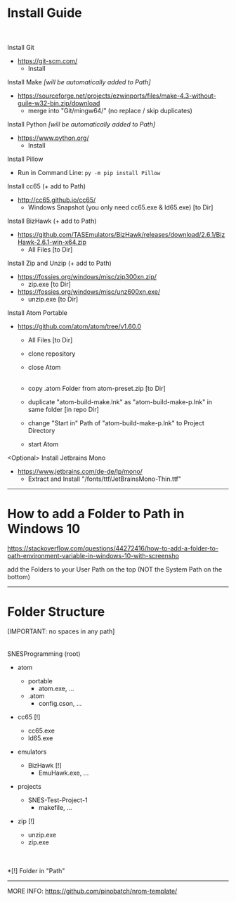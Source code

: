 
Install Guide
====
<br><br>
Install Git
* https://git-scm.com/
  * Install

Install Make *[will be automatically added to Path]*
  * https://sourceforge.net/projects/ezwinports/files/make-4.3-without-guile-w32-bin.zip/download
    *  merge into "Git/mingw64/" (no replace / skip duplicates)

Install Python *[will be automatically added to Path]*
  * https://www.python.org/
    *  Install
  
Install Pillow
  * Run in Command Line: `py -m pip install Pillow`

Install cc65 (+ add to Path)
  * http://cc65.github.io/cc65/
    * Windows Snapshot (you only need cc65.exe &
ld65.exe) [to Dir]

Install BizHawk (+ add to Path)
  * https://github.com/TASEmulators/BizHawk/releases/download/2.6.1/BizHawk-2.6.1-win-x64.zip
    * All Files [to Dir]

Install Zip and Unzip (+ add to Path)
  * https://fossies.org/windows/misc/zip300xn.zip/ 
    * zip.exe [to Dir]
  * https://fossies.org/windows/misc/unz600xn.exe/ 
    * unzip.exe [to Dir]

Install Atom Portable
  * https://github.com/atom/atom/tree/v1.60.0
    * All Files [to Dir]
  
    * clone repository
    * close Atom<br><br>
    * copy .atom Folder from atom-preset.zip [to Dir]
  
    * duplicate "atom-build-make.lnk" as "atom-build-make-p.lnk" in same folder [in repo Dir]
    * change "Start in" Path of "atom-build-make-p.lnk" to Project Directory
  
    * start Atom
  
\<Optional\> Install Jetbrains Mono
  * https://www.jetbrains.com/de-de/lp/mono/
    * Extract and Install "/fonts/ttf/JetBrainsMono-Thin.ttf"




---
How to add a Folder to Path in Windows 10
====

https://stackoverflow.com/questions/44272416/how-to-add-a-folder-to-path-environment-variable-in-windows-10-with-screensho

add the Folders to your User Path on the top (NOT the System Path on the bottom) 

---
Folder Structure 
====
[IMPORTANT: no spaces in any path]
<br><br><br>
SNESProgramming (root)

  * atom
    * portable
      * atom.exe, ...               <download>
    * .atom
      * config.cson, ...            <copy from Repo>
    
    
  * cc65 [!]
    * cc65.exe                      <download>
    * ld65.exe                      <download>
    
    
  * emulators
    * BizHawk [!]
      * EmuHawk.exe, ...            <download>
      
      
  * projects
    * SNES-Test-Project-1
      * makefile, ...               <full repo>
    
    
  * zip [!]
    * unzip.exe                     <download>
    * zip.exe                       <download>


<br><br>
*[!] Folder in "Path"

---
MORE INFO: https://github.com/pinobatch/nrom-template/
